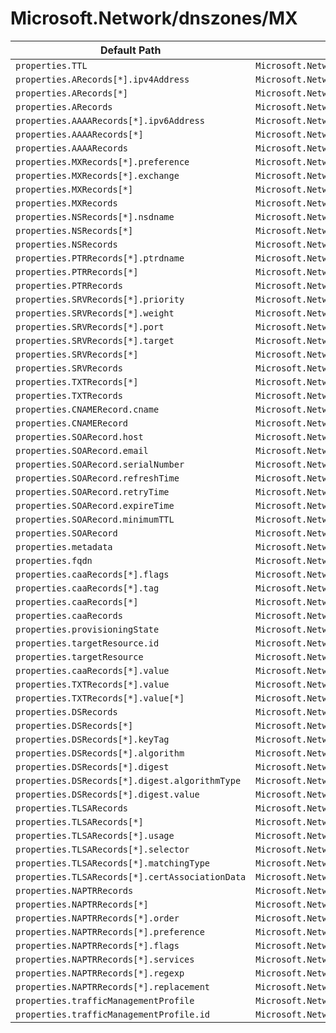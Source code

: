 # Microsoft.Network/dnszones/MX

| Default Path | Alias |
|---|---|
| `properties.TTL` | `Microsoft.Network/dnszones/MX/TTL` |
| `properties.ARecords[*].ipv4Address` | `Microsoft.Network/dnszones/MX/ARecords[*].ipv4Address` |
| `properties.ARecords[*]` | `Microsoft.Network/dnszones/MX/ARecords[*]` |
| `properties.ARecords` | `Microsoft.Network/dnszones/MX/ARecords` |
| `properties.AAAARecords[*].ipv6Address` | `Microsoft.Network/dnszones/MX/AAAARecords[*].ipv6Address` |
| `properties.AAAARecords[*]` | `Microsoft.Network/dnszones/MX/AAAARecords[*]` |
| `properties.AAAARecords` | `Microsoft.Network/dnszones/MX/AAAARecords` |
| `properties.MXRecords[*].preference` | `Microsoft.Network/dnszones/MX/MXRecords[*].preference` |
| `properties.MXRecords[*].exchange` | `Microsoft.Network/dnszones/MX/MXRecords[*].exchange` |
| `properties.MXRecords[*]` | `Microsoft.Network/dnszones/MX/MXRecords[*]` |
| `properties.MXRecords` | `Microsoft.Network/dnszones/MX/MXRecords` |
| `properties.NSRecords[*].nsdname` | `Microsoft.Network/dnszones/MX/NSRecords[*].nsdname` |
| `properties.NSRecords[*]` | `Microsoft.Network/dnszones/MX/NSRecords[*]` |
| `properties.NSRecords` | `Microsoft.Network/dnszones/MX/NSRecords` |
| `properties.PTRRecords[*].ptrdname` | `Microsoft.Network/dnszones/MX/PTRRecords[*].ptrdname` |
| `properties.PTRRecords[*]` | `Microsoft.Network/dnszones/MX/PTRRecords[*]` |
| `properties.PTRRecords` | `Microsoft.Network/dnszones/MX/PTRRecords` |
| `properties.SRVRecords[*].priority` | `Microsoft.Network/dnszones/MX/SRVRecords[*].priority` |
| `properties.SRVRecords[*].weight` | `Microsoft.Network/dnszones/MX/SRVRecords[*].weight` |
| `properties.SRVRecords[*].port` | `Microsoft.Network/dnszones/MX/SRVRecords[*].port` |
| `properties.SRVRecords[*].target` | `Microsoft.Network/dnszones/MX/SRVRecords[*].target` |
| `properties.SRVRecords[*]` | `Microsoft.Network/dnszones/MX/SRVRecords[*]` |
| `properties.SRVRecords` | `Microsoft.Network/dnszones/MX/SRVRecords` |
| `properties.TXTRecords[*]` | `Microsoft.Network/dnszones/MX/TXTRecords[*]` |
| `properties.TXTRecords` | `Microsoft.Network/dnszones/MX/TXTRecords` |
| `properties.CNAMERecord.cname` | `Microsoft.Network/dnszones/MX/CNAMERecord.cname` |
| `properties.CNAMERecord` | `Microsoft.Network/dnszones/MX/CNAMERecord` |
| `properties.SOARecord.host` | `Microsoft.Network/dnszones/MX/SOARecord.host` |
| `properties.SOARecord.email` | `Microsoft.Network/dnszones/MX/SOARecord.email` |
| `properties.SOARecord.serialNumber` | `Microsoft.Network/dnszones/MX/SOARecord.serialNumber` |
| `properties.SOARecord.refreshTime` | `Microsoft.Network/dnszones/MX/SOARecord.refreshTime` |
| `properties.SOARecord.retryTime` | `Microsoft.Network/dnszones/MX/SOARecord.retryTime` |
| `properties.SOARecord.expireTime` | `Microsoft.Network/dnszones/MX/SOARecord.expireTime` |
| `properties.SOARecord.minimumTTL` | `Microsoft.Network/dnszones/MX/SOARecord.minimumTTL` |
| `properties.SOARecord` | `Microsoft.Network/dnszones/MX/SOARecord` |
| `properties.metadata` | `Microsoft.Network/dnszones/MX/metadata` |
| `properties.fqdn` | `Microsoft.Network/dnszones/MX/fqdn` |
| `properties.caaRecords[*].flags` | `Microsoft.Network/dnszones/MX/caaRecords[*].flags` |
| `properties.caaRecords[*].tag` | `Microsoft.Network/dnszones/MX/caaRecords[*].tag` |
| `properties.caaRecords[*]` | `Microsoft.Network/dnszones/MX/caaRecords[*]` |
| `properties.caaRecords` | `Microsoft.Network/dnszones/MX/caaRecords` |
| `properties.provisioningState` | `Microsoft.Network/dnszones/MX/provisioningState` |
| `properties.targetResource.id` | `Microsoft.Network/dnszones/MX/targetResource.id` |
| `properties.targetResource` | `Microsoft.Network/dnszones/MX/targetResource` |
| `properties.caaRecords[*].value` | `Microsoft.Network/dnszones/MX/caaRecords[*].value` |
| `properties.TXTRecords[*].value` | `Microsoft.Network/dnszones/MX/TXTRecords[*].value` |
| `properties.TXTRecords[*].value[*]` | `Microsoft.Network/dnszones/MX/TXTRecords[*].value[*]` |
| `properties.DSRecords` | `Microsoft.Network/dnszones/MX/DSRecords` |
| `properties.DSRecords[*]` | `Microsoft.Network/dnszones/MX/DSRecords[*]` |
| `properties.DSRecords[*].keyTag` | `Microsoft.Network/dnszones/MX/DSRecords[*].keyTag` |
| `properties.DSRecords[*].algorithm` | `Microsoft.Network/dnszones/MX/DSRecords[*].algorithm` |
| `properties.DSRecords[*].digest` | `Microsoft.Network/dnszones/MX/DSRecords[*].digest` |
| `properties.DSRecords[*].digest.algorithmType` | `Microsoft.Network/dnszones/MX/DSRecords[*].digest.algorithmType` |
| `properties.DSRecords[*].digest.value` | `Microsoft.Network/dnszones/MX/DSRecords[*].digest.value` |
| `properties.TLSARecords` | `Microsoft.Network/dnszones/MX/TLSARecords` |
| `properties.TLSARecords[*]` | `Microsoft.Network/dnszones/MX/TLSARecords[*]` |
| `properties.TLSARecords[*].usage` | `Microsoft.Network/dnszones/MX/TLSARecords[*].usage` |
| `properties.TLSARecords[*].selector` | `Microsoft.Network/dnszones/MX/TLSARecords[*].selector` |
| `properties.TLSARecords[*].matchingType` | `Microsoft.Network/dnszones/MX/TLSARecords[*].matchingType` |
| `properties.TLSARecords[*].certAssociationData` | `Microsoft.Network/dnszones/MX/TLSARecords[*].certAssociationData` |
| `properties.NAPTRRecords` | `Microsoft.Network/dnszones/MX/NAPTRRecords` |
| `properties.NAPTRRecords[*]` | `Microsoft.Network/dnszones/MX/NAPTRRecords[*]` |
| `properties.NAPTRRecords[*].order` | `Microsoft.Network/dnszones/MX/NAPTRRecords[*].order` |
| `properties.NAPTRRecords[*].preference` | `Microsoft.Network/dnszones/MX/NAPTRRecords[*].preference` |
| `properties.NAPTRRecords[*].flags` | `Microsoft.Network/dnszones/MX/NAPTRRecords[*].flags` |
| `properties.NAPTRRecords[*].services` | `Microsoft.Network/dnszones/MX/NAPTRRecords[*].services` |
| `properties.NAPTRRecords[*].regexp` | `Microsoft.Network/dnszones/MX/NAPTRRecords[*].regexp` |
| `properties.NAPTRRecords[*].replacement` | `Microsoft.Network/dnszones/MX/NAPTRRecords[*].replacement` |
| `properties.trafficManagementProfile` | `Microsoft.Network/dnszones/MX/trafficManagementProfile` |
| `properties.trafficManagementProfile.id` | `Microsoft.Network/dnszones/MX/trafficManagementProfile.id` |

